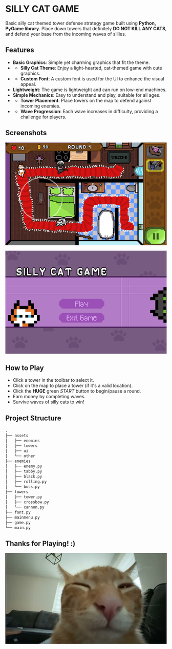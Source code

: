 # SILLY CAT GAME

Basic silly cat themed tower defense strategy game built using **Python, PyGame library**.
Place down towers that definitely **DO NOT KILL ANY CATS**, and defend your base from the incoming waves of sillies.

## Features
- **Basic Graphics**: Simple yet charming graphics that fit the theme.
- - **Silly Cat Theme**: Enjoy a light-hearted, cat-themed game with cute graphics.
- - **Custom Font**: A custom font is used for the UI to enhance the visual appeal.
- **Lightweight**: The game is lightweight and can run on low-end machines.
- **Simple Mechanics**: Easy to understand and play, suitable for all ages.
- - **Tower Placement**: Place towers on the map to defend against incoming enemies.
- - **Wave Progression**: Each wave increases in difficulty, providing a challenge for players.

## Screenshots

![Screenshot of the game](assets/other/preview.png)

![Screenshot of the game's main menu](assets/other/preview2.png)

## How to Play
- Click a tower in the toolbar to select it.
- Click on the map to place a tower (if it's a valid location).
- Click the **HUGE** green _START_ button to begin/pause a round. 
- Earn money by completing waves.
- Survive waves of silly cats to win!

## Project Structure
```
.
├── assets
│   ├── enemies
│   ├── towers
│   ├── ui
│   └── other
├── enemies
│   ├── enemy.py
│   ├── tabby.py
│   ├── black.py
│   ├── rolling.py
│   └── boss.py
├── towers
│   ├── tower.py
│   ├── crossbow.py
│   └── cannon.py
├── font.py
├── mainmenu.py
├── game.py
└── main.py
```

## Thanks for Playing! :)
![buh](assets/other/buh.jpg)